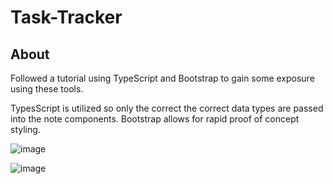 # Task-Tracker

## About
Followed a tutorial using TypeScript and Bootstrap to gain some exposure using these tools. 

TypesScript is utilized so only the correct the correct data types are passed into the note components. Bootstrap allows for rapid proof of concept styling. 

![image](https://user-images.githubusercontent.com/118615143/235318011-4aa7b958-28bf-4534-a7d5-38224110f59b.png)

![image](https://user-images.githubusercontent.com/118615143/235318065-693ddde0-27e0-4303-ba03-eb45ebba1486.png)
